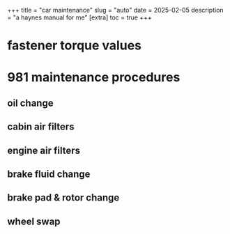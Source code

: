 +++
title = "car maintenance"
slug = "auto"
date = 2025-02-05
description = "a haynes manual for me"
[extra]
  toc = true
+++

# fastener torque values

# 981 maintenance procedures
## oil change
## cabin air filters
## engine air filters
## brake fluid change
## brake pad & rotor change
## wheel swap